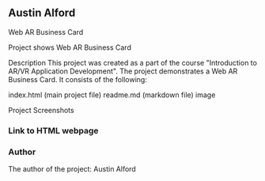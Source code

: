 ## Austin Alford

Web AR Business Card

Project shows Web AR Business Card

Description
This project was created as a part of the course "Introduction to AR/VR Application Development". The project demonstrates a Web AR Business Card. It consists of the following:

index.html (main project file)
readme.md (markdown file)
image

Project Screenshots

### **Link to HTML webpage**


### **Author**
The author of the project: Austin Alford

